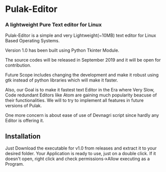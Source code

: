 # Pulak-Editor
<h3>A lightweight Pure Text editor for Linux</h3>

Pulak-Editor is a simple and very Lightweight(~10MB) text editor for Linux Based Operating Systems. 

Version 1.0 has been built using Python Tkinter Module.

The source codes will be released in September 2019 and it will be open for contribution.

Future Scope includes changing the development and make it robust using gtk instead of python libraries which will make it faster.

Also, our Goal is to make it fastest text Editor in the Era where Very Slow, Code redundant Editors like Atom are gaining much popularity beacuse of their functionalities. We will to try to implement all features in future versions of Pulak.

One more concern is about ease of use of Devnagri script since hardly any Editor is offering it. 

<h2>Installation</h2>
Just Download the executable for v1.0 from releases and extract it to  your desired folder. Your Application is ready to use, just on a double click. If it doesn't open, right click and check permissions->Allow executing as a Program.
